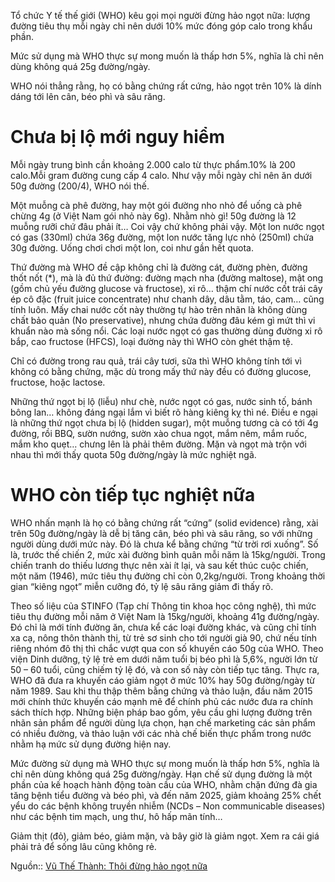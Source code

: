 Tổ chức Y tế thế giới (WHO) kêu gọi mọi người đừng hảo ngọt nữa: lượng đường tiêu thụ mỗi ngày chỉ nên dưới 10% mức đóng góp calo trong khẩu phần.  
  
Mức sử dụng mà WHO thực sự mong muốn là thấp hơn 5%, nghĩa là chỉ nên dùng không quá 25g đường/ngày.  
  
WHO nói thẳng rằng, họ có bằng chứng rất cứng, hảo ngọt trên 10% là dính dáng tới lên cân, béo phì và sâu răng.  
  
# Chưa bị lộ mới nguy hiểm  
  
Mỗi ngày trung bình cần khoảng 2.000 calo từ thực phẩm.10% là 200 calo.Mỗi gram đường cung cấp 4 calo. Như vậy mỗi ngày chỉ nên ăn dưới 50g đường (200/4), WHO nói thế.  
  
Một muỗng cà phê đường, hay một gói đường nho nhỏ để uống cà phê chừng 4g (ở Việt Nam gói nhỏ này 6g). Nhằm nhò gì! 50g đường là 12 muỗng rưỡi chứ đâu phải ít… Coi vậy chứ không phải vậy. Một lon nước ngọt có gas (330ml) chứa 36g đường, một lon nước tăng lực nhỏ (250ml) chứa 30g đường. Uống chơi chơi một lon, coi như gần hết quota.  
  
Thứ đường mà WHO đề cập không chỉ là đường cát, đường phèn, đường thốt nốt (\*), mà là đủ thứ đường: đường mạch nha (đường maltose), mật ong (gồm chủ yếu đường glucose và fructose), xi rô… thậm chí nước cốt trái cây ép cô đặc (fruit juice concentrate) như chanh dây, dâu tằm, táo, cam… cũng tính luôn. Mấy chai nước cốt này thường tự hào trên nhãn là không dùng chất bảo quản (No preservative), nhưng chứa đường đâu kém gì mứt thì vi khuẩn nào mà sống nổi. Các loại nước ngọt có gas thường dùng đường xi rô bắp, cao fructose (HFCS), loại đường này thì WHO còn ghét thậm tệ.  
  
Chỉ có đường trong rau quả, trái cây tươi, sữa thì WHO không tính tới vì không có bằng chứng, mặc dù trong mấy thứ này đều có đường glucose, fructose, hoặc lactose.  
  
Những thứ ngọt bị lộ (liễu) như chè, nước ngọt có gas, nước sinh tố, bánh bông lan… không đáng ngại lắm vì biết rõ hàng kiêng kỵ thì né. Điều e ngại là những thứ ngọt chưa bị lộ (hidden sugar), một muỗng tương cà có tới 4g đường, rồi BBQ, sườn nướng, sườn xào chua ngọt, mắm nêm, mắm ruốc, mắm kho quẹt… chưng lên là phải thêm đường. Mặn và ngọt mà trộn với nhau thì mới thấy quota 50g đường/ngày là mức nghiệt ngã.  
  
# WHO còn tiếp tục nghiệt nữa  
  
WHO nhấn mạnh là họ có bằng chứng rất “cứng” (solid evidence) rằng, xài trên 50g đường/ngày là dễ bị tăng cân, béo phì và sâu răng, so với những người dùng dưới mức này. Đó là chưa kể bằng chứng “từ trời rơi xuống”. Số là, trước thế chiến 2, mức xài đường bình quân mỗi năm là 15kg/người. Trong chiến tranh do thiếu lương thực nên xài ít lại, và sau kết thúc cuộc chiến, một năm (1946), mức tiêu thụ đường chỉ còn 0,2kg/người. Trong khoảng thời gian “kiêng ngọt” miễn cưỡng đó, tỷ lệ sâu răng giảm đi thấy rõ.  
  
Theo số liệu của STINFO (Tạp chí Thông tin khoa học công nghệ), thì mức tiêu thụ đường mỗi năm ở Việt Nam là 15kg/người, khoảng 41g đường/ngày. Đó chỉ là mới tính đường ăn, chưa kể các loại đường khác, và cũng chỉ tính xa cạ, nông thôn thành thị, từ trẻ sơ sinh cho tới người già 90, chứ nếu tính riêng nhóm đô thị thì chắc vượt qua con số khuyến cáo 50g của WHO. Theo viện Dinh dưỡng, tỷ lệ trẻ em dưới năm tuổi bị béo phì là 5,6%, người lớn từ 50 – 60 tuổi, cũng chiếm tỷ lệ đó, và con số này còn tiếp tục tăng. Thực ra, WHO đã đưa ra khuyến cáo giảm ngọt ở mức 10% hay 50g đường/ngày từ năm 1989. Sau khi thu thập thêm bằng chứng và thảo luận, đầu năm 2015 mới chính thức khuyến cáo mạnh mẽ để chính phủ các nước đưa ra chính sách thích hợp. Những biện pháp bao gồm, yêu cầu ghi lượng đường trên nhãn sản phẩm để người dùng lựa chọn, hạn chế marketing các sản phẩm có nhiều đường, và thảo luận với các nhà chế biến thực phẩm trong nước nhằm hạ mức sử dụng đường hiện nay.  
  
Mức đường sử dụng mà WHO thực sự mong muốn là thấp hơn 5%, nghĩa là chỉ nên dùng không quá 25g đường/ngày. Hạn chế sử dụng đường là một phần của kế hoạch hành động toàn cầu của WHO, nhằm chặn đứng đà gia tăng bệnh tiểu đường và béo phì, và đến năm 2025, giảm khoảng 25% chết yểu do các bệnh không truyền nhiễm (NCDs – Non communicable diseases) như các bệnh tim mạch, ung thư, hô hấp mãn tính…  
  
Giảm thịt (đỏ), giảm béo, giảm mặn, và bây giờ là giảm ngọt. Xem ra cái giá phải trả để sống lâu cũng không rẻ.  
  
Nguồn:: [Vũ Thế Thành: Thôi đừng hảo ngọt nữa](http://thegioihoinhap.vn/song-khoe/an-toan-thuc-pham/vu-the-thanh-thoi-dung-hao-ngot-nua)